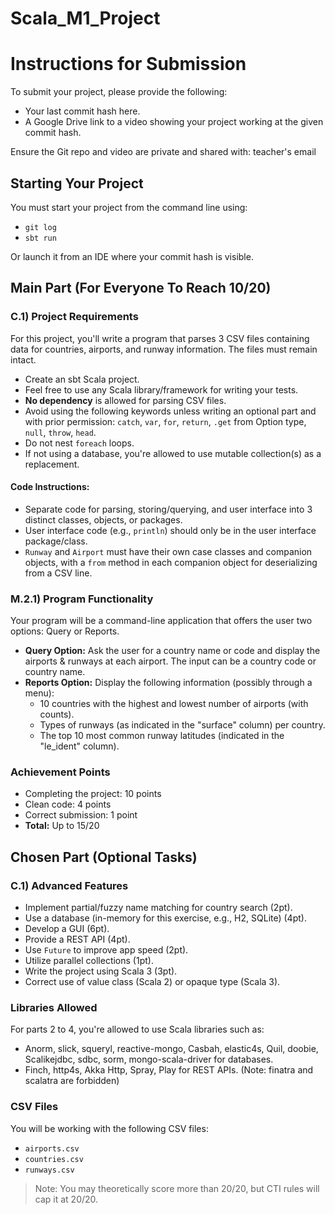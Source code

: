 # Scala_M1_Project

# Instructions for Submission

To submit your project, please provide the following:

- Your last commit hash here.
- A Google Drive link to a video showing your project working at the given commit hash.

Ensure the Git repo and video are private and shared with: teacher's email

## Starting Your Project

You must start your project from the command line using:
- `git log`
- `sbt run`

Or launch it from an IDE where your commit hash is visible.

## Main Part (For Everyone To Reach 10/20)

### C.1) Project Requirements

For this project, you'll write a program that parses 3 CSV files containing data for countries, airports, and runway information. The files must remain intact.

- Create an sbt Scala project.
- Feel free to use any Scala library/framework for writing your tests.
- **No dependency** is allowed for parsing CSV files.
- Avoid using the following keywords unless writing an optional part and with prior permission: `catch`, `var`, `for`, `return`, `.get` from Option type, `null`, `throw`, `head`.
- Do not nest `foreach` loops.
- If not using a database, you're allowed to use mutable collection(s) as a replacement.

#### Code Instructions:

- Separate code for parsing, storing/querying, and user interface into 3 distinct classes, objects, or packages.
- User interface code (e.g., `println`) should only be in the user interface package/class.
- `Runway` and `Airport` must have their own case classes and companion objects, with a `from` method in each companion object for deserializing from a CSV line.

### M.2.1) Program Functionality

Your program will be a command-line application that offers the user two options: Query or Reports.

- **Query Option:** Ask the user for a country name or code and display the airports & runways at each airport. The input can be a country code or country name.
- **Reports Option:** Display the following information (possibly through a menu):
  - 10 countries with the highest and lowest number of airports (with counts).
  - Types of runways (as indicated in the "surface" column) per country.
  - The top 10 most common runway latitudes (indicated in the "le_ident" column).

### Achievement Points

- Completing the project: 10 points
- Clean code: 4 points
- Correct submission: 1 point
- **Total:** Up to 15/20

## Chosen Part (Optional Tasks)

### C.1) Advanced Features

- Implement partial/fuzzy name matching for country search (2pt).
- Use a database (in-memory for this exercise, e.g., H2, SQLite) (4pt).
- Develop a GUI (6pt).
- Provide a REST API (4pt).
- Use `Future` to improve app speed (2pt).
- Utilize parallel collections (1pt).
- Write the project using Scala 3 (3pt).
- Correct use of value class (Scala 2) or opaque type (Scala 3).

### Libraries Allowed

For parts 2 to 4, you're allowed to use Scala libraries such as:
- Anorm, slick, squeryl, reactive-mongo, Casbah, elastic4s, Quil, doobie, Scalikejdbc, sdbc, sorm, mongo-scala-driver for databases.
- Finch, http4s, Akka Http, Spray, Play for REST APIs. (Note: finatra and scalatra are forbidden)

### CSV Files

You will be working with the following CSV files:
- `airports.csv`
- `countries.csv`
- `runways.csv`

>Note: You may theoretically score more than 20/20, but CTI rules will cap it at 20/20.
